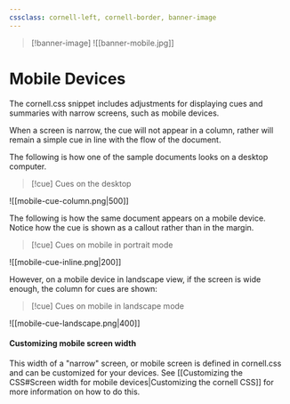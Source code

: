 ```yaml
---
cssclass: cornell-left, cornell-border, banner-image
---
```

>[!banner-image] ![[banner-mobile.jpg]]

# Mobile Devices
The cornell.css snippet includes adjustments for displaying cues and summaries with narrow screens, such as mobile devices.

When a screen is narrow, the cue will not appear in a column, rather will remain a simple cue in line with the flow of the document.

The following is how one of the sample documents looks on a desktop computer.

>[!cue] Cues on the desktop

![[mobile-cue-column.png|500]]

The following is how the same document appears on a mobile device. Notice how the cue is shown as a callout rather than in the margin.

>[!cue] Cues on mobile in portrait mode

![[mobile-cue-inline.png|200]]

However, on a mobile device in landscape view, if the screen is wide enough, the column for cues are shown:

>[!cue] Cues on mobile in landscape mode

![[mobile-cue-landscape.png|400]]


#### Customizing mobile screen width
This width of a "narrow" screen, or mobile screen is defined in cornell.css and can be customized for your devices. See [[Customizing the CSS#Screen width for mobile devices|Customizing the cornell CSS]] for more information on how to do this.